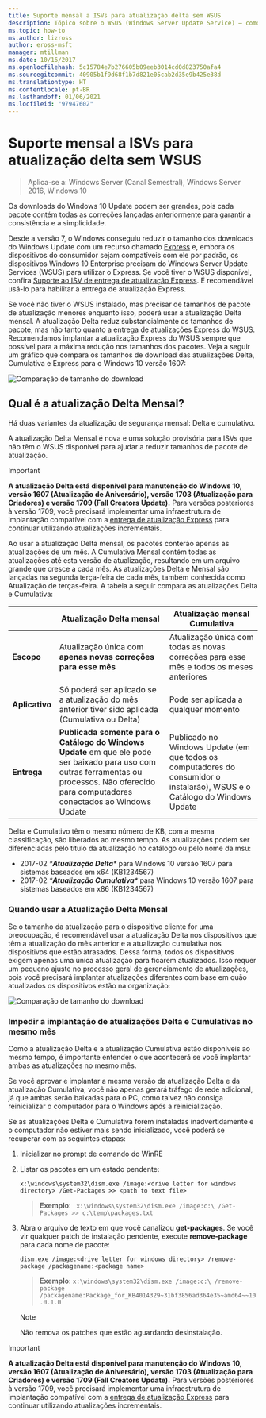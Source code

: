 ```yaml
---
title: Suporte mensal a ISVs para atualização delta sem WSUS
description: Tópico sobre o WSUS (Windows Server Update Service) – como ISVs (fornecedores independentes de software) podem usar temporariamente a atualização Delta mensal, em vez da entrega de atualizações do WSUS Express para reduzir o tamanho do pacote
ms.topic: how-to
ms.author: lizross
author: eross-msft
manager: mtillman
ms.date: 10/16/2017
ms.openlocfilehash: 5c15784e7b276605b09eeb3014cd0d823750afa4
ms.sourcegitcommit: 40905b1f9d68f1b7d821e05cab2d35e9b425e38d
ms.translationtype: HT
ms.contentlocale: pt-BR
ms.lasthandoff: 01/06/2021
ms.locfileid: "97947602"
---
```

# <a name="monthly-delta-update-isv-support-without-wsus"></a>Suporte mensal a ISVs para atualização delta sem WSUS

>Aplica-se a: Windows Server (Canal Semestral), Windows Server 2016, Windows 10

Os downloads do Windows 10 Update podem ser grandes, pois cada pacote contém todas as correções lançadas anteriormente para garantir a consistência e a simplicidade.

Desde a versão 7, o Windows conseguiu reduzir o tamanho dos downloads do Windows Update com um recurso chamado [Express](/previous-versions/windows/it-pro/windows-server-2008-R2-and-2008/cc708456(v=ws.10)#Anchor_2) e, embora os dispositivos do consumidor sejam compatíveis com ele por padrão, os dispositivos Windows 10 Enterprise precisam do Windows Server Update Services (WSUS) para utilizar o Express. Se você tiver o WSUS disponível, confira [Suporte ao ISV de entrega de atualização Express](express-update-delivery-ISV-support.md). É recomendável usá-lo para habilitar a entrega de atualização Express.

Se você não tiver o WSUS instalado, mas precisar de tamanhos de pacote de atualização menores enquanto isso, poderá usar a atualização Delta mensal. A atualização Delta reduz substancialmente os tamanhos de pacote, mas não tanto quanto a entrega de atualizações Express do WSUS. Recomendamos implantar a atualização Express do WSUS sempre que possível para a máxima redução nos tamanhos dos pacotes. Veja a seguir um gráfico que compara os tamanhos de download das atualizações Delta, Cumulativa e Express para o Windows 10 versão 1607:

![Comparação de tamanho do download](../../media/express-update-delivery-isv-support/delta-1.png)

## <a name="what-is-monthly-delta-update"></a>Qual é a atualização Delta Mensal?

Há duas variantes da atualização de segurança mensal: Delta e cumulativo.

A atualização Delta Mensal é nova e uma solução provisória para ISVs que não têm o WSUS disponível para ajudar a reduzir tamanhos de pacote de atualização.

>[!IMPORTANT]
>**A atualização Delta está disponível para manutenção do Windows 10, versão 1607 (Atualização de Aniversário), versão 1703 (Atualização para Criadores) e versão 1709 (Fall Creators Update).** Para versões posteriores à versão 1709, você precisará implementar uma infraestrutura de implantação compatível com a [entrega de atualização Express](express-update-delivery-ISV-support.md) para continuar utilizando atualizações incrementais.

Ao usar a atualização Delta mensal, os pacotes conterão apenas as atualizações de um mês. A Cumulativa Mensal contém todas as atualizações até esta versão de atualização, resultando em um arquivo grande que cresce a cada mês. As atualizações Delta e Mensal são lançadas na segunda terça-feira de cada mês, também conhecida como Atualização de terças-feira. A tabela a seguir compara as atualizações Delta e Cumulativa:

|                    | Atualização **Delta** mensal                                                                                                                                                                                                       | Atualização mensal **Cumulativa**                                                                                                                                                                                             |
|--------------------|--------------------------------------------------------------------------------------------------------------------------------------------------------------------------------------------------------------------------------|---------------------------------------------------------------------------------------------------------------------------------------------------------------------------------------------------------------------------|
| **Escopo**          | Atualização única com **apenas novas correções para esse mês**                                                                                                                                                                           | Atualização única com todas as novas correções para esse mês e todos os meses anteriores                                                                                                                                                   |
| **Aplicativo**    | Só poderá ser aplicado se a atualização do mês anterior tiver sido aplicada (Cumulativa ou Delta)                                                                                                                                           | Pode ser aplicada a qualquer momento                                                                                                                                                                                                |
| **Entrega**       | **Publicada somente para o Catálogo do Windows Update** em que ele pode ser baixado para uso com outras ferramentas ou processos. Não oferecido para computadores conectados ao Windows Update                                                         | Publicado no Windows Update (em que todos os computadores do consumidor o instalarão), WSUS e o Catálogo do Windows Update                                                                                                                |

Delta e Cumulativo têm o mesmo número de KB, com a mesma classificação, são liberados ao mesmo tempo. As atualizações podem ser diferenciadas pelo título da atualização no catálogo ou pelo nome da msu:

- 2017-02 *\***Atualização Delta**\** para Windows 10 versão 1607 para sistemas baseados em x64 (KB1234567)
- 2017-02 *\***Atualização Cumulativa**\** para Windows 10 versão 1607 para sistemas baseados em x86 (KB1234567)

### <a name="when-to-use-monthly-delta-update"></a>Quando usar a Atualização Delta Mensal

Se o tamanho da atualização para o dispositivo cliente for uma preocupação, é recomendável usar a atualização Delta nos dispositivos que têm a atualização do mês anterior e a atualização cumulativa nos dispositivos que estão atrasados. Dessa forma, todos os dispositivos exigem apenas uma única atualização para ficarem atualizados. Isso requer um pequeno ajuste no processo geral de gerenciamento de atualizações, pois você precisará implantar atualizações diferentes com base em quão atualizados os dispositivos estão na organização:

![Comparação de tamanho do download](../../media/express-update-delivery-isv-support/delta-2.png)

### <a name="prevent-deployment-of-delta-and-cumulative-updates-in-the-same-month"></a>Impedir a implantação de atualizações Delta e Cumulativas no mesmo mês

Como a atualização Delta e a atualização Cumulativa estão disponíveis ao mesmo tempo, é importante entender o que acontecerá se você implantar ambas as atualizações no mesmo mês.

Se você aprovar e implantar a mesma versão da atualização Delta e da atualização Cumulativa, você não apenas gerará tráfego de rede adicional, já que ambas serão baixadas para o PC, como talvez não consiga reinicializar o computador para o Windows após a reinicialização.

Se as atualizações Delta e Cumulativa forem instaladas inadvertidamente e o computador não estiver mais sendo inicializado, você poderá se recuperar com as seguintes etapas:

1. Inicializar no prompt de comando do WinRE
2. Listar os pacotes em um estado pendente:

    `x:\windows\system32\dism.exe /image:<drive letter for windows directory> /Get-Packages >> <path to text file>`

    > **Exemplo**: ` x:\windows\system32\dism.exe /image:c:\ /Get-Packages >> c:\temp\packages.txt`

3. Abra o arquivo de texto em que você canalizou **get-packages**. Se você vir qualquer patch de instalação pendente, execute **remove-package** para cada nome de pacote:

   `dism.exe /image:<drive letter for windows directory> /remove-package /packagename:<package name>`

    > **Exemplo**: `x:\windows\system32\dism.exe /image:c:\ /remove-package /packagename:Package_for_KB4014329~31bf3856ad364e35~amd64~~10.0.1.0`

    >[!NOTE]
    >Não remova os patches que estão aguardando desinstalação.

>[!IMPORTANT]
>**A atualização Delta está disponível para manutenção do Windows 10, versão 1607 (Atualização de Aniversário), versão 1703 (Atualização para Criadores) e versão 1709 (Fall Creators Update).** Para versões posteriores à versão 1709, você precisará implementar uma infraestrutura de implantação compatível com a [entrega de atualização Express](express-update-delivery-ISV-support.md) para continuar utilizando atualizações incrementais.